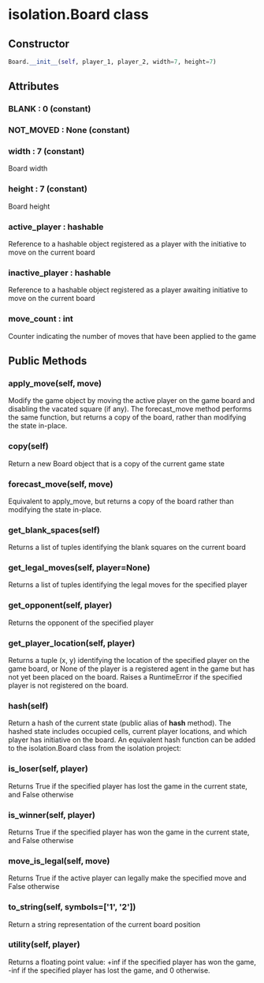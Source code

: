 
# isolation.Board class

## Constructor

```python
Board.__init__(self, player_1, player_2, width=7, height=7)
```

## Attributes

### BLANK : 0 (constant)

### NOT_MOVED : None (constant)

### width : 7 (constant)

Board width

### height : 7 (constant)

Board height

### active_player : hashable

Reference to a hashable object registered as a player with the initiative to move on the current board

### inactive_player : hashable

Reference to a hashable object registered as a player awaiting initiative to move on the current board

### move_count : int

Counter indicating the number of moves that have been applied to the game

## Public Methods

### apply_move(self, move)

Modify the game object by moving the active player on the game board and disabling the vacated square (if any). The forecast_move method performs the same function, but returns a copy of the board, rather than modifying the state in-place.

### copy(self)

Return a new Board object that is a copy of the current game state

### forecast_move(self, move)

Equivalent to apply_move, but returns a copy of the board rather than modifying the state in-place.

### get_blank_spaces(self)

Returns a list of tuples identifying the blank squares on the current board

### get_legal_moves(self, player=None)

Returns a list of tuples identifying the legal moves for the specified player

### get_opponent(self, player)

Returns the opponent of the specified player

### get_player_location(self, player)

Returns a tuple (x, y) identifying the location of the specified player on the game board, or None of the player is a registered agent in the game but has not yet been placed on the board. Raises a RuntimeError if the specified player is not registered on the board.

### hash(self)

Return a hash of the current state (public alias of __hash__ method). The hashed state includes occupied cells, current player locations, and which player has initiative on the board. An equivalent hash function can be added to the isolation.Board class from the isolation project:

### is_loser(self, player)

Returns True if the specified player has lost the game in the current state, and False otherwise

### is_winner(self, player)

Returns True if the specified player has won the game in the current state, and False otherwise

### move_is_legal(self, move)

Returns True if the active player can legally make the specified move and False otherwise

### to_string(self, symbols=['1', '2'])

Return a string representation of the current board position

### utility(self, player)

Returns a floating point value: +inf if the specified player has won the game, -inf if the specified player has lost the game, and 0 otherwise.